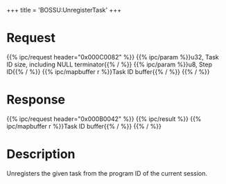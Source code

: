 +++
title = 'BOSSU:UnregisterTask'
+++

# Request

{{% ipc/request header="0x000C0082" %}}
{{% ipc/param %}}u32, Task ID size, including NULL terminator{{% / %}}
{{% ipc/param %}}u8, Step ID{{% / %}}
{{% ipc/mapbuffer r %}}Task ID buffer{{% / %}}
{{% / %}}

# Response

{{% ipc/request header="0x000B0042" %}}
{{% ipc/result %}}
{{% ipc/mapbuffer r %}}Task ID buffer{{% / %}}
{{% / %}}

# Description

Unregisters the given task from the program ID of the current session.

